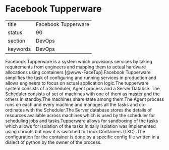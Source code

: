 # Facebook Tupperware


|          |                     |
| -------- | ------------------- |
| title    | Facebook Tupperware | 
| status   | 90                  |
| section  | DevOps              |
| keywords | DevOps              |



Facebook Tupperware is a system which provisions services by taking
requirements from engineers and mapping them to actual hardware
allocations using containers [@www-FaceTup].Facebook Tupperware
simplifies the task of configuring and running services in production
and allows engineers to focus on actual application logic.The
tupperware system consists of a Scheduler, Agent process and a Server
Databse.  The Scheduler consists of set of machines with one of them
as master and the others in standby.The machines share state among
them.The Agent process runs on each and every machine and manages all
the tasks and co-ordinates with the Scheduler.The Server database
stores the details of resources available across machines which is
used by the scheduler for scheduling jobs and tasks.Tupperware allows
for sandboxing of the tasks which allows for isolation of the
tasks.Initially isolation was implemented using chroots but now it is
switched to Linux Containers (LXC) .The configuration for the
container is done by a specific config file written in a dialect of
python by the owner of the process.

